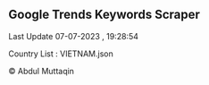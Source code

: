 

## Google Trends Keywords Scraper 
 
Last Update 07-07-2023 , 19:28:54

Country List :
VIETNAM.json



© Abdul Muttaqin 
